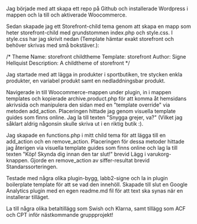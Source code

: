 Jag började med att skapa ett repo på Github och installerade Wordpress i mappen och la till och aktiverade Woocommerce. 

Sedan skapade jag ett Storefront-child tema genom att skapa en mapp som heter storefront-child med grundstommen index.php och style.css. I style.css har jag skrivit nedan (Template hämtar exakt storefront och behöver skrivas med små bokstäver.):

/*
Theme Name: storefront childtheme
Template: storefront
Author: Signe Hellquist
Description: A childtheme of storefront
*/

Jag startade med att lägga in produkter i sportbutiken, tre stycken enkla produkter, en variabel produkt samt en nedladdningsbar produkt.

Navigerade in till Woocommerce-mappen under plugin, in i mappen templates och kopierade archive.product.php för att komma åt hemsidans akrivsida och manipulera den sidan med en "template override" via metoden add_action. Placeringen hittade jag genom visuella template guides som finns online. Jag la till texten "Snygga grejer, va?" (Vilket jag såklart aldrig någonsin skulle skriva ut i en riktig butik :).

Jag skapade en functions.php i mitt child tema för att lägga till en add_action och en remove_action. Placeringen för dessa metoder hittade jag återigen via visuella template guides som finns online och lag la till texten "Köp! Skynda dig innan den tar slut!" brevid Lägg i varukorg-knappen. Gjorde en remove_action av siffer-resultat brevid Standarssorteringen.  

Testade med några olika plugin-bygg, labb2-signe och la in plugin boilerplate template för att se vad den innehöll. Skapade till slut en Google Analytics plugin med en egen readme.md fil för att text ska synas när en installerar tilläget. 

La till några olika betaltillägg som Swish och Klarna, samt tillägg som ACF och CPT inför nästkommande gruppprojekt! 
